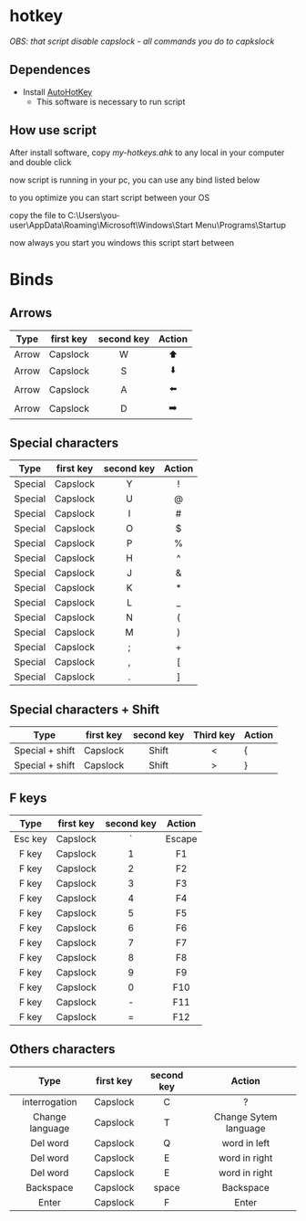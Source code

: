 # hotkey

_OBS: that script disable capslock - all commands you do to capkslock_

## Dependences

- Install [AutoHotKey](https://www.autohotkey.com/)
  - This software is necessary to run script

## How use script

After install software, copy _my-hotkeys.ahk_ to any local in your computer and double click

now script is running in your pc, you can use any bind listed below

to you optimize you can start script between your OS

copy the file to C:\Users\you-user\AppData\Roaming\Microsoft\Windows\Start Menu\Programs\Startup

now always you start you windows this script start between

# Binds

## Arrows

| Type  | first key | second key | Action |
| ----- | :-------: | :--------: | :----: |
| Arrow | Capslock  |     W      |   ⬆️   |
| Arrow | Capslock  |     S      |   ⬇️   |
| Arrow | Capslock  |     A      |   ⬅️   |
| Arrow | Capslock  |     D      |   ➡️   |

## Special characters

| Type    | first key | second key | Action |
| ------- | :-------: | :--------: | :----: |
| Special | Capslock  |     Y      |   !    |
| Special | Capslock  |     U      |   @    |
| Special | Capslock  |     I      |   #    |
| Special | Capslock  |     O      |   $    |
| Special | Capslock  |     P      |   %    |
| Special | Capslock  |     H      |   ^    |
| Special | Capslock  |     J      |   &    |
| Special | Capslock  |     K      |   \*   |
| Special | Capslock  |     L      |   \_   |
| Special | Capslock  |     N      |   (    |
| Special | Capslock  |     M      |   )    |
| Special | Capslock  |     ;      |   +    |
| Special | Capslock  |     ,      |   [    |
| Special | Capslock  |     .      |   ]    |

## Special characters + Shift

|      Type       | first key | second key | Third key | Action |
| :-------------: | :-------: | :--------: | :-------: | ------ |
| Special + shift | Capslock  |   Shift    |     <     | {      |
| Special + shift | Capslock  |   Shift    |     >     | }      |

## F keys

|  Type   | first key | second key | Action |
| :-----: | :-------: | :--------: | :----: |
| Esc key | Capslock  |     `      | Escape |
|  F key  | Capslock  |     1      |   F1   |
|  F key  | Capslock  |     2      |   F2   |
|  F key  | Capslock  |     3      |   F3   |
|  F key  | Capslock  |     4      |   F4   |
|  F key  | Capslock  |     5      |   F5   |
|  F key  | Capslock  |     6      |   F6   |
|  F key  | Capslock  |     7      |   F7   |
|  F key  | Capslock  |     8      |   F8   |
|  F key  | Capslock  |     9      |   F9   |
|  F key  | Capslock  |     0      |  F10   |
|  F key  | Capslock  |     -      |  F11   |
|  F key  | Capslock  |     =      |  F12   |

## Others characters

|      Type       | first key | second key |        Action         |
| :-------------: | :-------: | :--------: | :-------------------: |
|  interrogation  | Capslock  |     C      |           ?           |
| Change language | Capslock  |     T      | Change Sytem language |
|    Del word     | Capslock  |     Q      |     word in left      |
|    Del word     | Capslock  |     E      |     word in right     |
|    Del word     | Capslock  |     E      |     word in right     |
|    Backspace    | Capslock  |   space    |       Backspace       |
|      Enter      | Capslock  |     F      |         Enter         |
